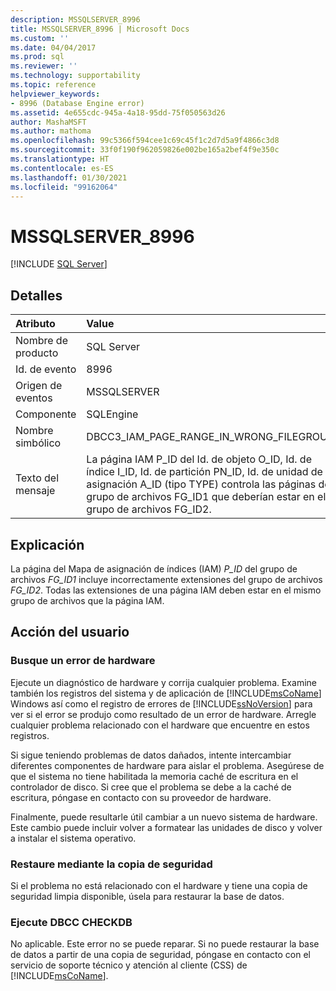 ```yaml
---
description: MSSQLSERVER_8996
title: MSSQLSERVER_8996 | Microsoft Docs
ms.custom: ''
ms.date: 04/04/2017
ms.prod: sql
ms.reviewer: ''
ms.technology: supportability
ms.topic: reference
helpviewer_keywords:
- 8996 (Database Engine error)
ms.assetid: 4e655cdc-945a-4a18-95dd-75f050563d26
author: MashaMSFT
ms.author: mathoma
ms.openlocfilehash: 99c5366f594cee1c69c45f1c2d7d5a9f4866c3d8
ms.sourcegitcommit: 33f0f190f962059826e002be165a2bef4f9e350c
ms.translationtype: HT
ms.contentlocale: es-ES
ms.lasthandoff: 01/30/2021
ms.locfileid: "99162064"
---
```

# <a name="mssqlserver_8996"></a>MSSQLSERVER_8996
 [!INCLUDE [SQL Server](../../includes/applies-to-version/sqlserver.md)]
  
## <a name="details"></a>Detalles  
  
| Atributo | Value |  
| :-------- | :---- |  
|Nombre de producto|SQL Server|  
|Id. de evento|8996|  
|Origen de eventos|MSSQLSERVER|  
|Componente|SQLEngine|  
|Nombre simbólico|DBCC3_IAM_PAGE_RANGE_IN_WRONG_FILEGROUP|  
|Texto del mensaje|La página IAM P_ID del Id. de objeto O_ID, Id. de índice I_ID, Id. de partición PN_ID, Id. de unidad de asignación A_ID (tipo TYPE) controla las páginas del grupo de archivos FG_ID1 que deberían estar en el grupo de archivos FG_ID2.|  
  
## <a name="explanation"></a>Explicación  
La página del Mapa de asignación de índices (IAM) *P_ID* del grupo de archivos *FG_ID1* incluye incorrectamente extensiones del grupo de archivos *FG_ID2*. Todas las extensiones de una página IAM deben estar en el mismo grupo de archivos que la página IAM.  
  
## <a name="user-action"></a>Acción del usuario  
  
### <a name="look-for-hardware-failure"></a>Busque un error de hardware  
Ejecute un diagnóstico de hardware y corrija cualquier problema. Examine también los registros del sistema y de aplicación de [!INCLUDE[msCoName](../../includes/msconame-md.md)] Windows así como el registro de errores de [!INCLUDE[ssNoVersion](../../includes/ssnoversion-md.md)] para ver si el error se produjo como resultado de un error de hardware. Arregle cualquier problema relacionado con el hardware que encuentre en estos registros.  
  
Si sigue teniendo problemas de datos dañados, intente intercambiar diferentes componentes de hardware para aislar el problema. Asegúrese de que el sistema no tiene habilitada la memoria caché de escritura en el controlador de disco. Si cree que el problema se debe a la caché de escritura, póngase en contacto con su proveedor de hardware.  
  
Finalmente, puede resultarle útil cambiar a un nuevo sistema de hardware. Este cambio puede incluir volver a formatear las unidades de disco y volver a instalar el sistema operativo.  
  
### <a name="restore-from-backup"></a>Restaure mediante la copia de seguridad  
Si el problema no está relacionado con el hardware y tiene una copia de seguridad limpia disponible, úsela para restaurar la base de datos.  
  
### <a name="run-dbcc-checkdb"></a>Ejecute DBCC CHECKDB  
No aplicable. Este error no se puede reparar. Si no puede restaurar la base de datos a partir de una copia de seguridad, póngase en contacto con el servicio de soporte técnico y atención al cliente (CSS) de [!INCLUDE[msCoName](../../includes/msconame-md.md)].  
  
